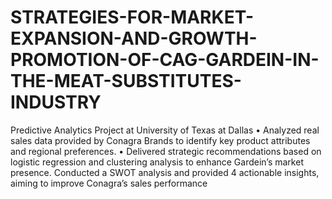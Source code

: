 # STRATEGIES-FOR-MARKET-EXPANSION-AND-GROWTH-PROMOTION-OF-CAG-GARDEIN-IN-THE-MEAT-SUBSTITUTES-INDUSTRY
Predictive Analytics Project at University of Texas at Dallas
•	Analyzed real sales data provided by Conagra Brands to identify key product attributes and regional preferences.
•	Delivered strategic recommendations based on logistic regression and clustering analysis to enhance Gardein’s market presence.
Conducted a SWOT analysis and provided 4 actionable insights, aiming to improve Conagra’s sales performance
